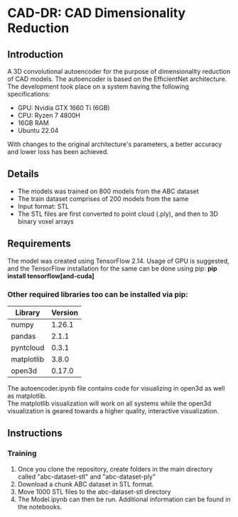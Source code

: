 # CAD-DR: CAD Dimensionality Reduction

## Introduction
A 3D convolutional autoencoder for the purpose of dimensionality reduction of CAD models. The autoencoder is based on the EfficientNet architecture. The development took place on a system having the following specifications:

- GPU: Nvidia GTX 1660 Ti (6GB)
- CPU: Ryzen 7 4800H
- 16GB RAM
- Ubuntu 22.04

With changes to the original architecture's parameters, a better accuracy and lower loss has been achieved.

## Details
- The models was trained on 800 models from the ABC dataset
- The train dataset comprises of 200 models from the same
- Input format: STL
- The STL files are first converted to point cloud (.ply), and then to 3D binary voxel arrays

## Requirements
The model was created using TensorFlow 2.14. Usage of GPU is suggested, and the TensorFlow installation for the same can be done using pip: 
**pip install tensorflow\[and-cuda\]**

### Other required libraries too can be installed via pip:
| Library | Version |
|---------|---------|
| numpy | 1.26.1 |
| pandas | 2.1.1 |
| pyntcloud | 0.3.1 |
| matplotlib | 3.8.0 |
| open3d | 0.17.0 |

The autoencoder.ipynb file contains code for visualizing in open3d as well as matplotlib.  
The matplotlib visualization will work on all systems while the open3d visualization is geared towards a higher quality, interactive visualization.  

## Instructions

### Training
1. Once you clone the repository, create folders in the main directory called "abc-dataset-stl" and "abc-dataset-ply"
2. Download a chunk ABC dataset in STL format.
3. Move 1000 STL files to the abc-dataset-stl directory
4. The Model.ipynb can then be run. Additional information can be found in the notebooks.